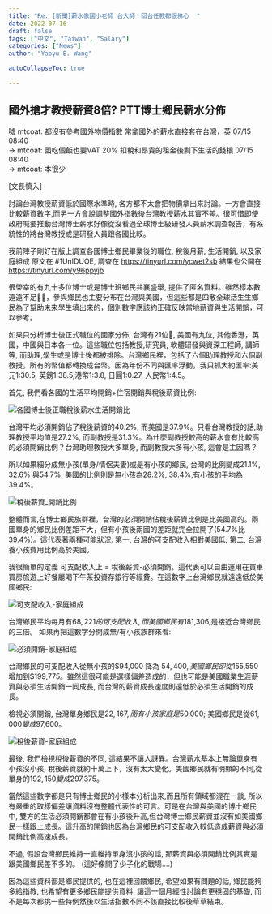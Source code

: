```yaml
---
title: "Re: [新聞]薪水像國小老師 台大師：回台任教都很佛心  "
date: 2022-07-16
draft: false
tags: ["中文", "Taiwan", "Salary"]
categories: ["News"]
author: "Yaoyu E. Wang"

autoCollapseToc: true

---
```


## 國外搶才教授薪資8倍? PTT博士鄉民薪水分佈

噓 mtcoat: 都沒有參考國外物價指數 常拿國外的薪水直接套在台灣，英   07/15 08:40  
→ mtcoat: 國吃個飯也要VAT 20%  扣稅和昂貴的租金後剩下生活的錢根   07/15 08:40  
→ mtcoat: 本很少

[文長慎入]

討論台灣教授薪資低於國際水準時, 各方都不太會把物價拿出來討論。一方會直接比較薪資數字,而另一方會說調整國外指數後台灣教授薪水其實不差。很可惜即使政府喊要推動台灣博士薪水好像從沒看過全球博士級研發人員薪水調查報告，有系統性的將台灣教授或是研發人員跟各國比較。

我前陣子剛好在版上調查各國博士鄉民畢業後的職位, 稅後月薪, 生活開銷, 以及家庭組成
原文在 #1UnIDUOE, 調查在 https://tinyurl.com/ycwet2sb 
結果也公開在  https://tinyurl.com/y96ppyjb

很榮幸的有九十多位博士或是博士班鄉民共襄盛舉, 提供了匿名資料。雖然樣本數遠遠不足，參與鄉民也主要分布在台灣與美國，但這些都是四散全球活生生鄉民為了幫助未來學生填出來的，個別數字應該約正確反映當地薪資與生活開銷，可以參考。

如果只分析博士後正式職位的國家分佈, 台灣有21位, 美國有九位, 其他香港，英國，中國與日本各一位。這些職位包括教授,研究員, 軟體研發與資深工程師, 講師等, 而助理,學生或是博士後都被排除。台灣鄉民裡，包括了六個助理教授和六個副教授。所有的幣值都轉換成台幣。因為年份不同與匯率浮動，我只抓大約匯率:美元1:30.5, 英鎊1:38.5,港幣1:3.8, 日圓1:0.27, 人民幣1:4.5。

首先, 我們看各國的生活平均開銷+住宿開銷與稅後薪資比例:

![各國博士後正職稅後薪水生活開銷比](https://imgur.com/09yBAZV.jpg)

台灣平均必須開銷佔了稅後薪資的40.2%, 而美國是37.9%。只看台灣教授的話,助理教授平均值是27.2%, 而副教授是31.3%。為什麼副教授較高的薪水會有比較高的必須開銷比例？台灣助理教授大多單身, 而副教授大多有小孩, 這會是主因嗎？

所以如果細分成無小孩(單身/情侶夫妻)或是有小孩的鄉民, 台灣的比例變成21.1%, 32.6% 與54.7%; 美國的比例則是無小孩為28.2%, 38.4%,有小孩的平均為39.4%。

![稅後薪資_開銷比例](https://imgur.com/QoBzqGQ.jpg)


 整體而言,在博士鄉民族群裡，台灣的必須開銷佔稅後薪資比例是比美國高的。兩國單身的鄉民比例差距不大，但有小孩後兩國的差距就完全拉開了(54.7%比39.4%)。這代表著兩種可能狀況: 第一, 台灣的可支配收入相對美國低; 第二, 台灣養小孩費用比例高於美國。

我很簡單的定義 可支配收入上 = 稅後薪資-必須開銷。這代表可以自由運用在買車買房旅遊上好餐廳喝下午茶投資存銀行等經費。在這數字上台灣鄉民就遠遠低於美國鄉民:

![可支配收入-家庭組成](https://imgur.com/jqwrohi.jpg)


台灣鄉民平均每月有$68,221 的可支配收入, 而美國鄉民有$181,306,是接近台灣鄉民的三倍。  如果再把這數字分開成無/有小孩族群來看:

![必須開銷-家庭組成](https://imgur.com/8qonAB8.jpg)

台灣鄉民的可支配收入從無小孩的$94,000 降為 $54,400, 美國鄉民卻從$155,550增加到$199,775。雖然這很可能是選樣偏差造成的，但也可能是美國職業生涯薪資與必須生活開銷一同成長, 而台灣的薪資成長速度則遠低於必須生活開銷的成長。

檢視必須開銷, 台灣單身鄉民是$22,167, 而有小孩家庭是$50,000; 美國鄉民是從$61,000變成$97,600。

![稅後薪資-家庭組成](https://imgur.com/R3KS9eo.jpg)

最後, 我們檢視稅後薪資的不同, 這結果不讓人訝異。台灣薪水基本上無論單身有小孩沒小孩, 稅後薪資就約十萬上下，沒有太大變化。美國鄉民就有明顯的不同,從單身的$192,150變成$297,375。

當然這些數字都是只有博士鄉民的小樣本分析出來,而且所有領域都混在一談, 所以有嚴重的取樣偏差讓資料沒有整體代表性的可言。可是在台灣與美國的博士鄉民中, 雙方的生活必須開銷都會在有小孩後升高,但台灣博士鄉民薪資並沒有如美國鄉民一樣跟上成長。這升高的開銷也因為台灣鄉民的可支配收入較低造成薪資與必須開銷比例高速成長。

不過, 假設台灣鄉民維持一直維持單身沒小孩的話, 那薪資與必須開銷比例其實是跟美國鄉民差不多的。 (這好像開了少子化的戰場....)

因為這些資料都是鄉民提供的, 也在這裡回饋鄉民, 希望如果有問題的話, 鄉民能夠多給指教, 也希望有更多鄉民能提供資料, 讓這一個月經性討論有更穩固的基礎, 而不是每次都挑一些特例然後以生活指數不同不該直接比較後草草結束。

